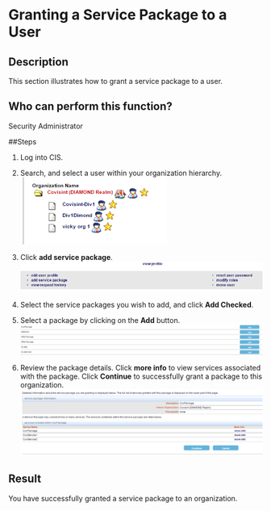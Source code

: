 # Granting a Service Package to a User

## Description
This section illustrates how to grant a service package to a user.

## Who can perform this function?
Security Administrator

##Steps
1. Log into CIS.
2. Search, and select a user within your organization hierarchy.   
![](gspo-2.png)
3. Click **add service package**.
![](gpu-3.png)
4. Select the service packages you wish to add, and click **Add Checked**.

4. Select a package by clicking on the **Add** button.
![](gspo-4.png)
5. Review the package details. Click **more info** to view services associated with the package. Click **Continue** to successfully grant a package to this organization.
![](gspo-5.png)

## Result
You have successfully granted a service package to an organization.
